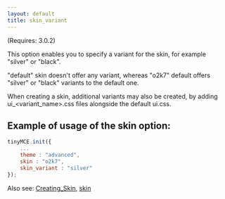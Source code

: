 ```yaml
---
layout: default
title: skin_variant
---
```


(Requires: 3.0.2)

This option enables you to specify a variant for the skin, for example "silver" or "black".

"default" skin doesn't offer any variant, whereas "o2k7" default offers "silver" or "black" variants to the default one.

When creating a skin, additional variants may also be created, by adding ui_<variant_name>.css files alongside the default ui.css.

## Example of usage of the skin option:

```js
tinyMCE.init({
	...
	theme : "advanced",
	skin : "o2k7",
	skin_variant : "silver"
});
```

Also see: [Creating_Skin](https://www.tiny.cloud/docs-3x/customization/TinyMCE3x@Creating_a_skin/), [skin](https://www.tiny.cloud/docs-3x/reference/configuration/Configuration3x@skin/)

